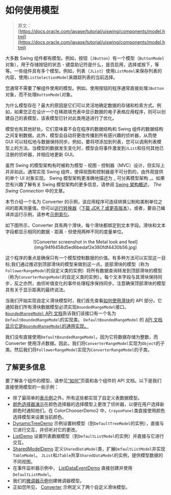 # 如何使用模型

> 原文： [https://docs.oracle.com/javase/tutorial/uiswing/components/model.html](https://docs.oracle.com/javase/tutorial/uiswing/components/model.html)

大多数 Swing 组件都有模型。例如，按钮（`JButton`）有一个模型（`ButtonModel`对象），用于存储按钮的状态 - 键盘助记符是什么，是否启用，选择或按下，等等。一些组件具有多个模型。例如，列表（`JList`）使用`ListModel`来保存列表的内容，使用`ListSelectionModel`来跟踪列表的当前选择。

您通常不需要了解组件使用的模型。例如，使用按钮的程序通常直接处理`JButton`对象，而不处理`ButtonModel`对象。

为什么模型存在？最大的原因是它们可以灵活地确定数据的存储和检索方式。例如，如果您正在设计一个在稀疏填充表中显示数据的电子表格应用程序，则可以创建自己的表模型，该表模型已针对此类用途进行了优化。

模型也有其他好处。它们意味着不会在程序的数据结构和 Swing 组件的数据结构之间复制数据。此外，模型会自动将更改传播到所有感兴趣的侦听器，从而使 GUI 可以轻松地与数据保持同步。例如，要将项添加到列表，您可以调用列表模型上的方法。当模型的数据发生变化时，模型会将事件激发到`JList`和任何其他已注册的侦听器，并相应地更新 GUI。

虽然 Swing 的模型架构有时被称为模型 - 视图 - 控制器（MVC）设计，但实际上并非如此。通常实现 Swing 组件，使得视图和控制器是不可分割的，由外观提供的单个 UI 对象实现。 Swing 模型架构更准确地描述为 _ 可分离模型架构 _。如果您有兴趣了解有关 Swing 模型架构的更多信息，请参阅 [Swing 架构概述](http://www.oracle.com/technetwork/java/architecture-142923.html)， _The Swing Connection_ 中的文章。

本节介绍一个名为 Converter 的示例，该应用程序可连续转换公制和美制单位之间的距离测量值。你可以[运行转换器](https://docs.oracle.com/javase/tutorialJWS/samples/uiswing/ConverterProject/Converter.jnlp)（[下载 JDK 7 或更高版本](http://www.oracle.com/technetwork/java/javase/downloads/index.html)）。或者，要自己编译并运行示例，请参考[示例索引](../examples/components/index.html#Converter)。

如下图所示，Converter 具有两个滑块，每个滑块都绑定到文本字段。滑块和文本字段都显示相同的数据 - 距离 - 但使用两种不同的度量单位。

<center>![Converter screenshot in the Metal look and feel](img/94f6458d5ed6bedaf2e380fdf4430b56.jpg)</center>

这个程序的重点是确保只有一个模型控制数据的价值。有多种方法可以实现这一目标;我们通过推迟到顶部滑块的模型来做到这一点。底部滑块的模型（称为`FollowerRangeModel`的自定义类的实例）将所有数据查询转发到顶部滑块的模型（称为`ConverterRangeModel`的自定义类的实例）。每个文本字段与其滑块保持同步，反之亦然，由侦听值变化的事件处理程序保持同步。注意确保顶部滑块的模型具有关于显示距离的最终说法。

当我们开始实现自定义滑块模型时，我们首先查看[如何使用滑块](../components/slider.html)的 API 部分。它通知我们所有滑块数据模型必须实现`BoundedRangeModel`接口。 [`BoundedRangeModel` API 文档](https://docs.oracle.com/javase/8/docs/api/javax/swing/BoundedRangeModel.html)告诉我们该接口有一个名为`DefaultBoundedRangeModel`的实现类。 `DefaultBoundedRangeModel` 的 [API 文档显示它是`BoundedRangeModel`的通用实现。](https://docs.oracle.com/javase/8/docs/api/javax/swing/DefaultBoundedRangeModel.html)

我们没有直接使用`DefaultBoundedRangeModel`，因为它将数据存储为整数，而 Converter 使用浮点数据。因此，我们将`ConverterRangeModel`实现为`Object`的子类。然后我们将`FollowerRangeModel`实现为`ConverterRangeModel`的子类。

## 了解更多信息

要了解各个组件的模型，请参见[“如何”](componentlist.html)页面和各个组件的 API 文档。以下是我们直接使用模型的一些示例：

*   除了最简单的[表示例](table.html#eg)之外，所有这些都实现了自定义表数据模型。
*   [颜色选择器演示](colorchooser.html#eg)在颜色选择器的选择模型上更改了侦听器，以便在用户选择新颜色时通知他们。在 ColorChooserDemo2 中，`CrayonPanel`类直接使用颜色选择模型来设置当前颜色。
*   [DynamicTreeDemo](../examples/components/index.html#DynamicTreeDemo) 示例设置树模型（到`DefaultTreeModel`的实例），直接与它进行交互，并侦听对它的更改。
*   [ListDemo](../examples/components/index.html#ListDemo) 设置列表数据模型（到`DefaultListModel`的实例）并直接与它进行交互。
*   [SharedModelDemo](../examples/components/index.html#SharedModelDemo) 定义`SharedDataModel`类，扩展`DefaultListModel`并实现`TableModel`。 `JList`和`JTable`共享`SharedDataModel`的实例，提供模型数据的不同视图。
*   在事件监听器示例中， [ListDataEventDemo](../events/../examples/events/index.html#ListDataEventDemo) 直接创建并使用`DefaultListModel`。
*   我们的[微调器示例](spinner.html#eg)创建微调器模型。
*   正如您所见， [Converter](../examples/components/index.html#Converter) 示例定义了两个自定义滑块模型。